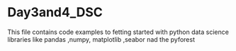 # Day3and4_DSC
This file contains code examples to fetting started with python data science libraries like pandas ,numpy, matplotlib ,seabor nad the pyforest
